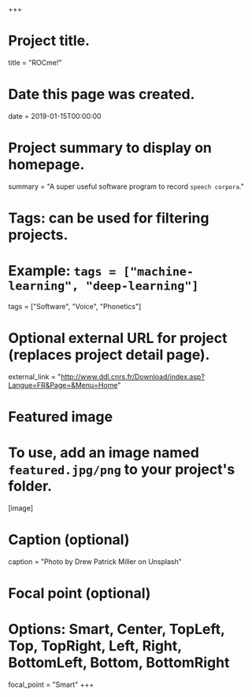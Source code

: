 +++
# Project title.
title = "ROCme!"

# Date this page was created.
date = 2019-01-15T00:00:00

# Project summary to display on homepage.
summary = "A super useful software program to record `speech corpora`."

# Tags: can be used for filtering projects.
# Example: `tags = ["machine-learning", "deep-learning"]`
 tags = ["Software", "Voice", "Phonetics"]

# Optional external URL for project (replaces project detail page).
external_link = "http://www.ddl.cnrs.fr/Download/index.asp?Langue=FR&Page=&Menu=Home"

# Featured image
# To use, add an image named `featured.jpg/png` to your project's folder. 
[image]
  # Caption (optional)
  caption = "Photo by Drew Patrick Miller on Unsplash"

  # Focal point (optional)
  # Options: Smart, Center, TopLeft, Top, TopRight, Left, Right, BottomLeft, Bottom, BottomRight
  focal_point = "Smart"
+++
